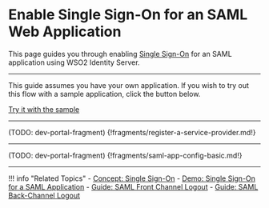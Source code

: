 # Enable Single Sign-On for an SAML Web Application

This page guides you through enabling [Single Sign-On](TODO:insert-link-to-concept) for an SAML application using WSO2 Identity Server.

---

This guide assumes you have your own application. If you wish to try out this flow with a sample application, click the button below. 

<a class="samplebtn_a" href="../../../quick-starts/sso-for-saml-apps" rel="nofollow noopener">Try it with the sample</a>

----
(TODO: dev-portal-fragment)
{!fragments/register-a-service-provider.md!}

----
(TODO: dev-portal-fragment)
{!fragments/saml-app-config-basic.md!}

----

!!! info "Related Topics"
    - [Concept: Single Sign-On](TODO:insert-link-to-concept)
    - [Demo: Single Sign-On for a SAML Application](../../../quick-starts/sso-for-saml-apps)
    - [Guide: SAML Front Channel Logout](TODO:insert-link)
    - [Guide: SAML Back-Channel Logout](TODO:insert-link)
